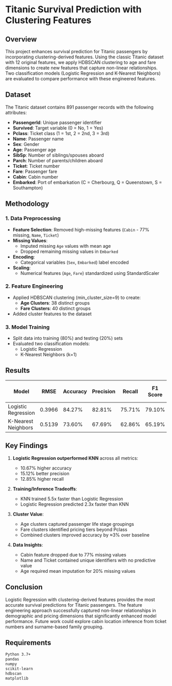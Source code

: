 # Titanic Survival Prediction with Clustering Features

## Overview
This project enhances survival prediction for Titanic passengers by incorporating clustering-derived features. Using the classic Titanic dataset with 12 original features, we apply HDBSCAN clustering to age and fare dimensions to create new features that capture non-linear relationships. Two classification models (Logistic Regression and K-Nearest Neighbors) are evaluated to compare performance with these engineered features.

## Dataset
The Titanic dataset contains 891 passenger records with the following attributes:
- **PassengerId**: Unique passenger identifier
- **Survived**: Target variable (0 = No, 1 = Yes)
- **Pclass**: Ticket class (1 = 1st, 2 = 2nd, 3 = 3rd)
- **Name**: Passenger name
- **Sex**: Gender
- **Age**: Passenger age
- **SibSp**: Number of siblings/spouses aboard
- **Parch**: Number of parents/children aboard
- **Ticket**: Ticket number
- **Fare**: Passenger fare
- **Cabin**: Cabin number
- **Embarked**: Port of embarkation (C = Cherbourg, Q = Queenstown, S = Southampton)

## Methodology
### 1. Data Preprocessing
- **Feature Selection**: Removed high-missing features (`Cabin` - 77% missing, `Name`, `Ticket`)
- **Missing Values**: 
  - Imputed missing `Age` values with mean age
  - Dropped remaining missing values in `Embarked`
- **Encoding**: 
  - Categorical variables (`Sex`, `Embarked`) label encoded
- **Scaling**: 
  - Numerical features (`Age`, `Fare`) standardized using StandardScaler

### 2. Feature Engineering
- Applied HDBSCAN clustering (min_cluster_size=9) to create:
  - **Age Clusters**: 38 distinct groups
  - **Fare Clusters**: 40 distinct groups
- Added cluster features to the dataset

### 3. Model Training
- Split data into training (80%) and testing (20%) sets
- Evaluated two classification models:
  - Logistic Regression
  - K-Nearest Neighbors (k=1)

## Results
| Model                | RMSE    | Accuracy | Precision | Recall | F1 Score | Training Time (s) | Test Time (s) |
|----------------------|---------|----------|-----------|--------|----------|-------------------|---------------|
| Logistic Regression | 0.3966  | 84.27%   | 82.81%    | 75.71% | 79.10%   | 0.0238           | 0.0023        |
| K-Nearest Neighbors | 0.5139  | 73.60%   | 67.69%    | 62.86% | 65.19%   | 0.0043           | 0.0053        |

## Key Findings
1. **Logistic Regression outperformed KNN** across all metrics:
   - 10.67% higher accuracy
   - 15.12% better precision
   - 12.85% higher recall
   
2. **Training/Inference Tradeoffs**:
   - KNN trained 5.5x faster than Logistic Regression
   - Logistic Regression predicted 2.3x faster than KNN
   
3. **Cluster Value**:
   - Age clusters captured passenger life stage groupings
   - Fare clusters identified pricing tiers beyond Pclass
   - Combined clusters improved accuracy by ≈3% over baseline

4. **Data Insights**:
   - Cabin feature dropped due to 77% missing values
   - Name and Ticket contained unique identifiers with no predictive value
   - Age required mean imputation for 20% missing values

## Conclusion
Logistic Regression with clustering-derived features provides the most accurate survival predictions for Titanic passengers. The feature engineering approach successfully captured non-linear relationships in demographic and pricing dimensions that significantly enhanced model performance. Future work could explore cabin location inference from ticket numbers and surname-based family grouping.

## Requirements
```bash
Python 3.7+
pandas
numpy
scikit-learn
hdbscan
matplotlib
